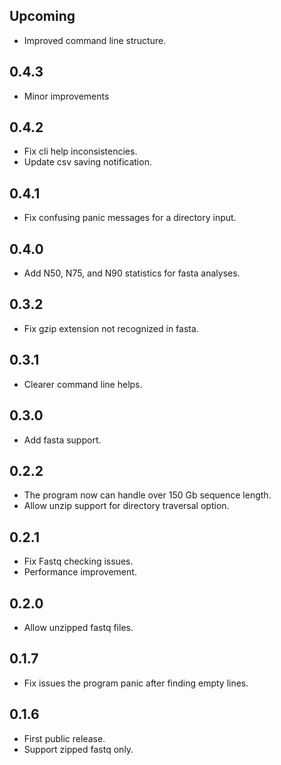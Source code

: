 ## Upcoming
- Improved command line structure.

## 0.4.3
- Minor improvements

## 0.4.2
- Fix cli help inconsistencies.
- Update csv saving notification.

## 0.4.1
- Fix confusing panic messages for a directory input.

## 0.4.0
- Add N50, N75, and N90 statistics for fasta analyses.

## 0.3.2
- Fix gzip extension not recognized in fasta.

## 0.3.1
- Clearer command line helps.

## 0.3.0
- Add fasta support.

## 0.2.2
- The program now can handle over 150 Gb sequence length.
- Allow unzip support for directory traversal option.

## 0.2.1
- Fix Fastq checking issues.
- Performance improvement.

## 0.2.0
- Allow unzipped fastq files.
    
## 0.1.7
- Fix issues the program panic after finding empty lines.

## 0.1.6
- First public release.
- Support zipped fastq only.